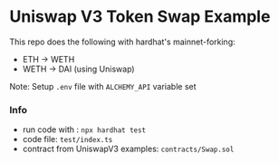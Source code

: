 # Uniswap V3 Token Swap Example 

This repo does the following with hardhat's mainnet-forking:
- ETH -> WETH 
- WETH -> DAI (using Uniswap)

Note: Setup `.env` file with `ALCHEMY_API` variable set 

### Info

- run code with : `npx hardhat test`
- code file: `test/index.ts`
- contract from UniswapV3 examples: `contracts/Swap.sol`